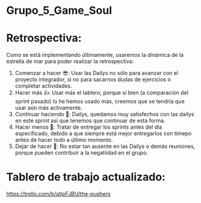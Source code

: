 # Grupo_5_Game_Soul

# Retrospectiva:

Como se está implementando últimamente, usaremos la dinámica de la estrella de mar para poder realizar la retrospectiva:

1. Comenzar a hacer :sunglasses:: Usar las Dailys no sólo para avanzar con el proyecto integrador, si no para sacarnos dudas de ejercicios o completar actividades.
2. Hacer más :thumbsup:: Usar más el tablero, porque si bien (a comparación del sprint pasado) lo he hemos usado más, creemos que se tendría que usar aún más activamente.
3. Continuar haciendo :muscle:: Dailys, quedamos muy satisfechos con las dailys en este sprint así que tenemos que continuar de esta forma.
4. Hacer menos :no_good:: Tratar de entregar los sprints antes del día especificado, debido a que siempre está mejor entregarlos con timepo antes de hacer todo a último momento.
5. Dejar de hacer :no_entry_sign:: No estar tan ausente en las Dailys o demás reuniones, porque pueden contribuir a la negatiidad en el grupo.

# Tablero de trabajo actualizado:

https://trello.com/b/atlpFJBU/the-pushers
